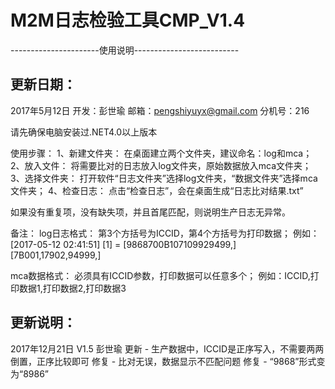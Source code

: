 ﻿# M2M日志检验工具CMP_V1.4

----------------------使用说明--------------------------

## 更新日期：
2017年5月12日
开发：彭世瑜
邮箱：pengshiyuyx@gmail.com
分机号：216

请先确保电脑安装过.NET4.0以上版本

使用步骤：
1、新建文件夹：	在桌面建立两个文件夹，建议命名：log和mca；
2、放入文件：	将需要比对的日志放入log文件夹，原始数据放入mca文件夹；
3、选择文件夹：	打开软件“日志文件夹”选择log文件夹，“数据文件夹”选择mca文件夹；
4、检查日志：	点击“检查日志”，会在桌面生成“日志比对结果.txt”

如果没有重复项，没有缺失项，并且首尾匹配，则说明生产日志无异常。

备注：
log日志格式：
第3个方括号为ICCID，第4个方括号为打印数据；
例如：[2017-05-12 02:41:51] [1] = [9868700B107109929499,] [7B001,17902,94999,]

mca数据格式：
必须具有ICCID参数，打印数据可以任意多个；
例如：ICCID,打印数据1,打印数据2,打印数据3


## 更新说明：
2017年12月21日  V1.5
彭世瑜
更新 - 生产数据中，ICCID是正序写入，不需要两两倒置，正序比较即可
修复 - 比对无误，数据显示不匹配问题
修复 - “9868”形式变为“8986” 
